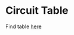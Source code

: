 # Circuit Table

Find table [here](https://docs.google.com/document/d/1ELbFBut2TGaRwNuFi9GzvTFJ-k5bR9bFx2TNvq91lBk/edit#)
